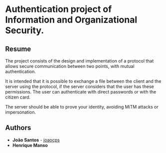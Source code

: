 # Authentication project of Information and Organizational Security.

## Resume
The project consists of the design and implementation of a protocol that allows secure communication between two points, with mutual authentication. 

It is intended that it is possible to exchange a file between the client and the server using the protocol, if the server considers that the user has these permissions. The user can authenticate with direct passwords or with the citizen card. 

The server should be able to prove your identity, avoiding MiTM attacks or impersonation.

## Authors
* **João Santos** - [joaocps](https://github.com/joaocps)
* **Henrique Manso**
